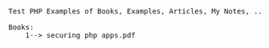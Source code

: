 <pre>
Test PHP Examples of Books, Examples, Articles, My Notes, ...etc.

Books:
	1--> securing php apps.pdf
</pre>
